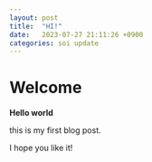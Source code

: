 ```yaml
---
layout: post
title:  "HI!"
date:   2023-07-27 21:11:26 +0900
categories: soi update
---
```

# Welcome

**Hello world**

this is my first blog post.

I hope you like it!
